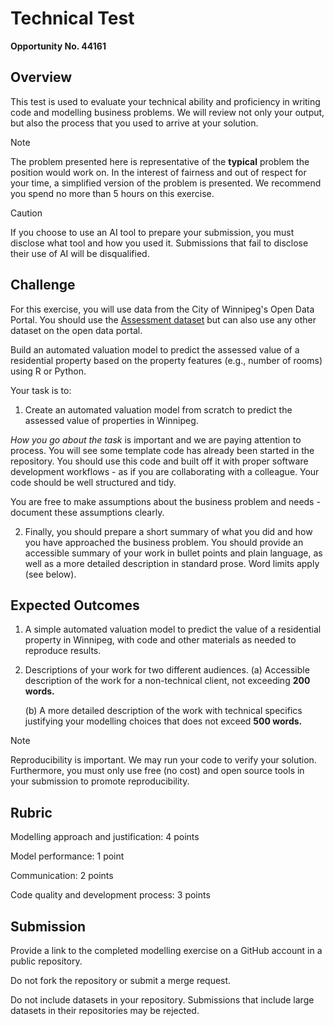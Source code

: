 # Technical Test

__Opportunity No. 44161__

## Overview

This test is used to evaluate your technical ability and proficiency in writing code and modelling business problems. We will review not only your output, but also the process that you used to arrive at your solution. 

> [!NOTE]
> The problem presented here is representative of the __typical__ problem the position would work on. In the interest of fairness and out of respect for your time, a simplified version of the problem is presented. We recommend you spend no more than 5 hours on this exercise. 


> [!CAUTION]
> If you choose to use an AI tool to prepare your submission, you must disclose what tool and how you used it. Submissions that fail to disclose their use of AI will be disqualified. 


## Challenge

For this exercise, you will use data from the City of Winnipeg's Open Data Portal. You should use the [Assessment dataset](https://data.winnipeg.ca/Assessment-Taxation-Corporate/Assessment-Parcels/d4mq-wa44) but can also use any other dataset on the open data portal. 

Build an automated valuation model to predict the assessed value of a residential property based on the property features (e.g., number of rooms) using R or Python. 

Your task is to:

1. Create an automated valuation model from scratch to predict the assessed value of properties in Winnipeg. 

*How you go about the task* is important and we are paying attention to process. You will see some template code has already been started in the repository. You should use this code and built off it with proper software development workflows - as if you are collaborating with a colleague. Your code should be well structured and tidy. 

You are free to make assumptions about the business problem and needs - document these assumptions clearly. 

2. Finally, you should prepare a short summary of what you did and how you have approached the business problem. You should provide an accessible summary of your work in bullet points and plain language, as well as a more detailed description in standard prose. Word limits apply (see below).

## Expected Outcomes

1. A simple automated valuation model to predict the value of a residential property in Winnipeg, with code and other materials as needed to reproduce results.
2. Descriptions of your work for two different audiences.
   (a) Accessible description of the work for a non-technical client,  not exceeding **200 words.**
   
   (b) A more detailed description of the work with technical specifics justifying your modelling choices that does not exceed **500 words.**

> [!NOTE]
> Reproducibility is important. We may run your code to verify your solution. Furthermore, you must only use free (no cost) and open source tools in your submission to promote reproducibility.  


## Rubric

Modelling approach and justification: 4 points

Model performance: 1 point

Communication: 2 points

Code quality and development process: 3 points


## Submission

Provide a link to the completed modelling exercise on a GitHub account in a public repository. 

Do not fork the repository or submit a merge request. 

Do not include datasets in your repository. Submissions that include large datasets in their repositories may be rejected. 

